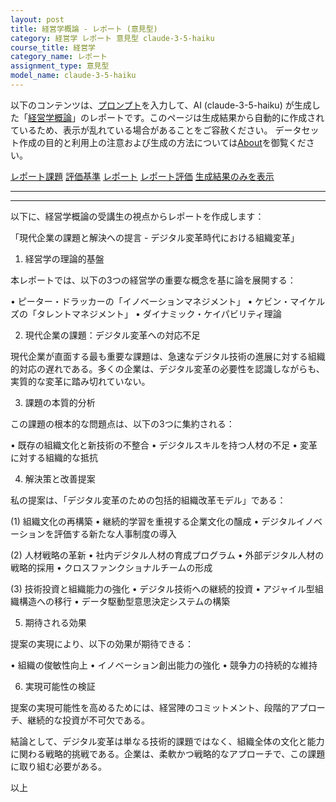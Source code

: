 ```yaml
---
layout: post
title: 経営学概論 - レポート (意見型)
category: 経営学 レポート 意見型 claude-3-5-haiku
course_title: 経営学
category_name: レポート
assignment_type: 意見型
model_name: claude-3-5-haiku
---
```


以下のコンテンツは、[プロンプト](https://github.com/takedatoshiyuki/synthetic_assignments/tree/main/generated/経営学/claude-3-5-haiku/prompt_レポート-意見型.md)を入力して、AI (claude-3-5-haiku) が生成した「[経営学概論](/contents/経営学/)」のレポートです。このページは生成結果から自動的に作成されているため、表示が乱れている場合があることをご容赦ください。
データセット作成の目的と利用上の注意および生成の方法については[About](/About)を御覧ください。

[レポート課題](../レポート課題-意見型)
[評価基準](../評価基準-意見型)
[レポート](../レポート-意見型)
[レポート評価](../レポート評価-意見型)
[生成結果のみを表示](https://github.com/takedatoshiyuki/synthetic_assignments/tree/main/generated/経営学/claude-3-5-haiku/レポート-意見型.md)
  

***
***
  
以下に、経営学概論の受講生の視点からレポートを作成します：

「現代企業の課題と解決への提言 - デジタル変革時代における組織変革」

1. 経営学の理論的基盤

本レポートでは、以下の3つの経営学の重要な概念を基に論を展開する：

• ピーター・ドラッカーの「イノベーションマネジメント」
• ケビン・マイケルズの「タレントマネジメント」
• ダイナミック・ケイパビリティ理論

2. 現代企業の課題：デジタル変革への対応不足

現代企業が直面する最も重要な課題は、急速なデジタル技術の進展に対する組織的対応の遅れである。多くの企業は、デジタル変革の必要性を認識しながらも、実質的な変革に踏み切れていない。

3. 課題の本質的分析

この課題の根本的な問題点は、以下の3つに集約される：

• 既存の組織文化と新技術の不整合
• デジタルスキルを持つ人材の不足
• 変革に対する組織的な抵抗

4. 解決策と改善提案

私の提案は、「デジタル変革のための包括的組織改革モデル」である：

(1) 組織文化の再構築
• 継続的学習を重視する企業文化の醸成
• デジタルイノベーションを評価する新たな人事制度の導入

(2) 人材戦略の革新
• 社内デジタル人材の育成プログラム
• 外部デジタル人材の戦略的採用
• クロスファンクショナルチームの形成

(3) 技術投資と組織能力の強化
• デジタル技術への継続的投資
• アジャイル型組織構造への移行
• データ駆動型意思決定システムの構築

5. 期待される効果

提案の実現により、以下の効果が期待できる：

• 組織の俊敏性向上
• イノベーション創出能力の強化
• 競争力の持続的な維持

6. 実現可能性の検証

提案の実現可能性を高めるためには、経営陣のコミットメント、段階的アプローチ、継続的な投資が不可欠である。

結論として、デジタル変革は単なる技術的課題ではなく、組織全体の文化と能力に関わる戦略的挑戦である。企業は、柔軟かつ戦略的なアプローチで、この課題に取り組む必要がある。

以上
